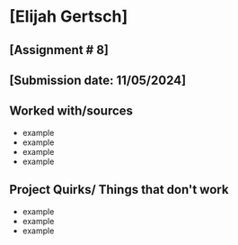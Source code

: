 # [Elijah Gertsch]
## [Assignment # 8]
## [Submission date: 11/05/2024]
## Worked with/sources 
* example
* example
* example
* example
## Project Quirks/ Things that don't work
* example
* example
* example

